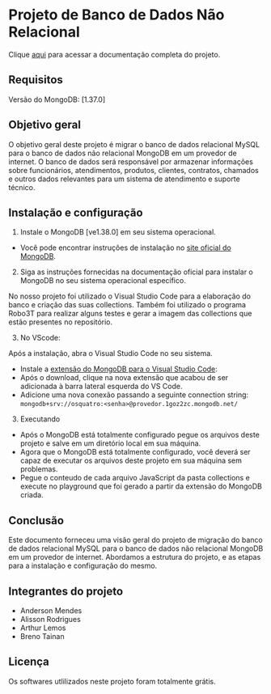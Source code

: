 # Projeto de Banco de Dados Não Relacional

Clique <a href="www.google.com" target="_blank">aqui</a> para acessar a documentação completa do projeto.

## Requisitos

Versão do MongoDB: [1.37.0]

## Objetivo geral

O objetivo geral deste projeto é migrar o banco de dados relacional MySQL para o banco de dados não relacional MongoDB em um provedor de internet. O banco de dados será responsável por armazenar informações sobre funcionários, atendimentos, produtos, clientes, contratos, chamados e outros dados relevantes para um sistema de atendimento e suporte técnico.

## Instalação e configuração

1. Instale o MongoDB [ve1.38.0] em seu sistema operacional. 
* Você pode encontrar instruções de instalação no <a href="https://www.mongodb.com/docs/compass/current/release-notes/" target="_blank">site oficial do MongoDB</a>.

2. Siga as instruções fornecidas na documentação oficial para instalar o MongoDB no seu sistema operacional específico.

No nosso projeto foi utilizado o Visual Studio Code para a elaboração do banco e criação das suas collections. Também foi utilizado o programa Robo3T para realizar alguns testes e gerar a imagem das collections que estão presentes no repositório.
         
3. No VScode:

Após a instalação, abra o Visual Studio Code no seu sistema.
- Instale a <a href="https://marketplace.visualstudio.com/items?itemName=mongodb.mongodb-vscode" target="_blank">extensão do MongoDB para o Visual Studio Code</a>: 
- Após o download, clique na nova extensão que acabou de ser adicionada à barra lateral esquerda do VS Code.
- Adicione uma nova conexão passando a seguinte connection string: `mongodb+srv://osquatro:<senha>@provedor.1goz2zc.mongodb.net/`

3. Executando
- Após o MongoDB está totalmente configurado pegue os arquivos deste projeto e salve em um diretório local em sua máquina.
- Agora que o MongoDB está totalmente configurado, você deverá ser capaz de executar os arquivos deste projeto em sua máquina sem problemas.
- Pegue o conteudo de cada arquivo JavaScript da pasta collections e execute no playground que foi gerado a partir da extensão do MongoDB criada. 

## Conclusão

Este documento forneceu uma visão geral do projeto de migração do banco de dados relacional MySQL para o banco de dados não relacional MongoDB em um provedor de internet. Abordamos a estrutura do projeto, e as etapas para a instalação e configuração do mesmo.

## Integrantes do projeto

- Anderson Mendes
- Alisson Rodrigues
- Arthur Lemos
- Breno Tainan

## Licença

Os softwares utlilizados neste projeto foram totalmente grátis.

<!-- ## Modelo relacional

<img src="relacional/Conceitual%20(Imagem).png" />

<img src="relacional/Lógico%20(Imagem).png"  />

 -->